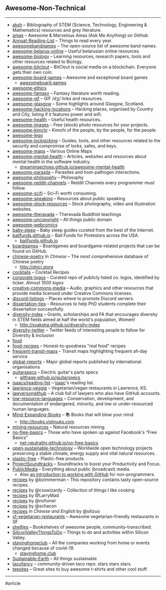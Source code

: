 ## Awesome-Non-Technical

---


  * [aksh](https://github.com/svaksha/aksh) – Bibliography of STEM (Science, Technology, Engineering & Mathematics) resources and grey literature.
  * [amas](https://github.com/sindresorhus/amas) – Awesome & Marvelous Amas (Ask Me Anything) on GitHub
  * [Annual-Reading-List](https://github.com/davidskeck/Annual-Reading-List) – Things to read every year.
  * [awesomebandnames](https://github.com/jnv/awesomebandnames) – The open-source list of awesome band names.
  * [awesome-belarus-online](https://github.com/Friz-zy/awesome-belarus-online) – Useful belarusian online resources.
  * [awesome-biology](https://github.com/raivivek/awesome-biology) – Learning resources, research papers, tools and other resources related to Biology.
  * [awesome-bitclout](https://github.com/barrymode/awesome-bitclout) – BitClout is social media on a blockchain. Everyone gets their own coin.
  * [awesome-board-games](https://github.com/edm00se/awesome-board-games) – Awesome and exceptional board games 
    * [awesomeboard.games](https://awesomeboard.games)
  * [awesome-ethics](https://github.com/HussainAther/awesome-ethics)
  * [awesome-fantasy](https://github.com/RichardLitt/awesome-fantasy) – Fantasy literature worth reading.
  * [awesome-gif](https://github.com/Kikobeats/awesome-gif) – GIF /dʒ/ links and resources.
  * [awesome-glasgow](https://github.com/allyjweir/awesome-glasgow) – Some highlights around Glasgow, Scotland.
  * [awesome-hacking-locations](https://github.com/daviddias/awesome-hacking-locations) – Hacking places, organised by Country and City, listing if it features power and wifi.
  * [awesome-health](https://github.com/prabhic/awesome-health) – Useful health resources.
  * [awesome-images](https://github.com/heyalexej/awesome-images) – Free (stock) photo resources for your projects.
  * [awesome-kimchi](https://github.com/jeyraof/awesome-kimchi) – Kimchi of the people, by the people, for the people.
  * [awesome-lego](https://github.com/ad-si/awesome-lego)
  * [awesome-lockpicking](https://github.com/fabacab/awesome-lockpicking) – Guides, tools, and other resources related to the security and compromise of locks, safes, and keys.
  * [awesome-maps](https://github.com/simsieg/awesome-maps) – Various Online Maps
  * [awesome-mental-health](https://github.com/dreamingechoes/awesome-mental-health) – Articles, websites and resources about mental health in the software industry. 
    * [dreamingechoes.github.io/awesome-mental-health](https://dreamingechoes.github.io/awesome-mental-health)
  * [awesome-parasite](https://github.com/ecohealthalliance/awesome-parasite) – Parasites and host-pathogen interactions.
  * [awesome-philosophy](https://github.com/HussainAther/awesome-philosophy) – Philosophy
  * [awesome-reddit-channels](https://github.com/MadhuNimmo/awesome-reddit-channels) – Reddit Channels every programmer must follow.
  * [awesome-scifi](https://github.com/sindresorhus/awesome-scifi) – Sci-Fi worth consuming.
  * [awesome-speaking](https://github.com/matteofigus/awesome-speaking) – Resources about public speaking
  * [awesome-stock-resources](https://github.com/neutraltone/awesome-stock-resources) – Stock photography, video and illustration websites.
  * [awesome-theravada](https://github.com/johnjago/awesome-theravada) – Theravada Buddhist teachings
  * [awesome-uncopyright](https://github.com/johnjago/awesome-uncopyright) – All things public domain
  * [awesome-webcomics](https://github.com/dhamaniasad/awesome-webcomics)
  * [baby-sleep](https://github.com/simple10/baby-sleep) – Baby sleep guides curated from the best of the Internet.
  * [bailfunds.github.io](https://github.com/bailfunds/bailfunds.github.io) – Bail Funds for Protestors across the USA. 
    * [bailfunds.github.io](https://bailfunds.github.io/)
  * [boardgames](https://gitlab.com/gamearians/boardgames) – Boardgames and boardgame-related projects that can be found on GitHub.
  * [chinese-poetry](https://github.com/chinese-poetry/chinese-poetry) _In Chinese_ – The most comprehensive database of Chinese poetry 
    * <http://shici.store>
  * [cocktails](https://github.com/balevine/cocktails) – Cocktail Recipes
  * [corporate-logos](https://github.com/marketreef/corporate-logos) – Curated repo of publicly listed co. logos, identified by ticker. _Almost 1500 logos_
  * [creative-commons-media](https://github.com/shime/creative-commons-media) – Audio, graphics and other resources that provide media licensed under Creative Commons licenses.
  * [discord-listings](https://github.com/angrymouse/discord-listings) – Places where to promote Discord servers.
  * [dissertation-tips](https://github.com/katychuang/dissertation-tips) – Resources to help PhD students complete their dissertation successfully.
  * [diversity-index](https://github.com/svaksha/diversity-index) – Grants, scholarships and FA that encourages diversity in STEM fields aimed at half the world's population, Women! 
    * <http://svaksha.github.io/diversity-index>
  * [diversity-twitter](https://github.com/gregorycoleman/diversity-twitter) – Twitter feeds of interesting people to follow for Diversity & Inclusion
  * [food](https://notabug.org/themusicgod1/food)
  * [food-recipes](https://github.com/obfuscurity/food-recipes) – Honest-to-goodness "real food" recipes
  * [frequent-transit-maps](https://github.com/wwcline/list-of-frequent-transit-maps) – Transit maps highlighting frequent all-day service
  * [global-reports](https://github.com/andressoop/global-reports) – Major global reports published by international organisations
  * [guitarspecs](https://github.com/gitfrage/guitarspecs) – Electric guitar's parts specs 
    * [gitfrage.github.io/guitarspecs](https://gitfrage.github.io/guitarspecs/)
  * [isaacs/reading-list](https://github.com/isaacs/reading-list) – [isaac](https://github.com/isaacs)'s reading list.
  * [lawrence-veggie](https://github.com/codysoyland/lawrence-veggie) – Vegetarian/vegan restaurants in Lawrence, KS.
  * [lawyersongithub](https://github.com/dpp/lawyersongithub) – A club full of lawyers who also have GitHub accounts.
  * [low-resource-languages](https://github.com/RichardLitt/low-resource-languages) – Conservation, development, and documentation of endangered, minority, and low or under-resourced human languages.
  * [Mind-Expanding-Books](https://github.com/hackerkid/Mind-Expanding-Books) – 📚 Books that will blow your mind 
    * <http://books.vishnuks.com>
  * [mining-resources](https://github.com/Mining-Resources/mining-resources) – Natural resources mining.
  * [no-free-basics](https://github.com/net-neutrality/no-free-basics) – Those who have spoken up against Facebook's “Free Basics” 
    * [net-neutrality.github.io/no-free-basics](https://net-neutrality.github.io/no-free-basics/)
  * [open-sustainable-technology](https://github.com/protontypes/open-sustainable-technology) – Worldwide open technology projects preserving a stable climate, energy supply and vital natural resources.
  * [plastic-free](https://github.com/IrosTheBeggar/plastic-free) – Plastic-free products.
  * [ProjectSoundtracks](https://github.com/sarthology/ProjectSoundtracks) – Soundtracks to boost your Productivity and Focus.
  * [PublicMedia](https://github.com/melodykramer/PublicMedia) – Everything about public (broadcast) media. 
    * Also [an introduction to working with GitHub](https://melodykramer.github.io/2015/04/06/learning-github-without-one-line-of-code) for non-programmers.
  * [recipes](https://github.com/bzimmerman/recipes) by @bzimmerman – This repository contains tasty open-source recipes.
  * [recipes](https://github.com/csswizardry/recipes) by @csswizardy – Collection of things I like cooking
  * [recipes](https://github.com/LarryMad/recipes) by @LarryMad
  * [recipes](https://github.com/nofunsir/recipes) by @nofunsir
  * [recipes](https://github.com/schacon/recipes) by @schacon
  * [recipes](https://github.com/silizuo/recipes) _In Chinese and English_ by @silizuo
  * [sf-vegetarian-restaurants](https://github.com/mojombo/sf-vegetarian-restaurants) – Awesome vegetarian-friendly restaurants in SF
  * [shelfies](https://github.com/kyro/shelfies) – Bookshelves of awesome people, community-transcribed.
  * [SiliconValleyThingsToDo](https://github.com/cjbarber/SiliconValleyThingsToDo) – Things to do and activities within Silicon Valley.
  * [stayinghomeclub](https://github.com/phildini/stayinghomeclub) – All the companies working from home or events changed because of covid-19. 
    * [stayinghome.club](https://stayinghome.club)
  * [Sustainable-Earth](https://github.com/bizz84/Sustainable-Earth) – All things sustainable
  * [tacofancy](https://github.com/sinker/tacofancy) – community-driven taco repo. stars stars stars.
  * [teesites](https://github.com/elder-cb/teesites) – Great sites to buy awesome t-shirts and other cool stuff.




___

#article 